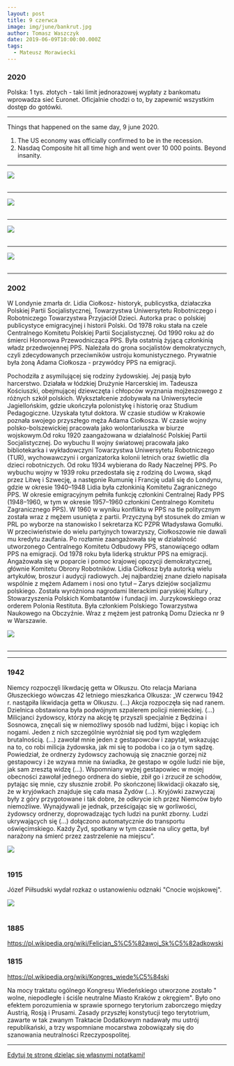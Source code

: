 ```yaml
---
layout: post
title: 9 czerwca
image: img/june/bankrut.jpg
author: Tomasz Waszczyk
date: 2019-06-09T10:00:00.000Z
tags:
  - Mateusz Morawiecki
---
```


### 2020

Polska: 1 tys. złotych - taki limit jednorazowej wypłaty z bankomatu wprowadza sieć Euronet. Oficjalnie chodzi o to, by zapewnić wszystkim dostęp do gotówki.

---

Things that happened on the same day, 9 june 2020.

1. The US economy was officially confirmed to be in the recession.
2. Nasdaq Composite hit all time high and went over 10 000 points.
Beyond insanity.

---

<img src="./img/june/florczyk.jpeg"><br><br>

---

<img src="./img/june/trump.jpeg"><br><br>

---

<img src="./img/june/media.jpg"><br><br>

---

<img src="./img/june/bankrut.jpg"><br><br>

---

### 2002

W Londynie zmarła dr. Lidia Ciołkosz- historyk, publicystka, działaczka Polskiej Partii Socjalistycznej, Towarzystwa Uniwersytetu Robotniczego i Robotniczego Towarzystwa Przyjaciół Dzieci. Autorka prac o polskiej publicystyce emigracyjnej i historii Polski. Od 1978 roku stała na czele Centralnego Komitetu Polskiej Partii Socjalistycznej. Od 1990 roku aż do śmierci Honorowa Przewodnicząca PPS. Była ostatnią żyjącą członkinią władz przedwojennej PPS. Należała do grona socjalistów demokratycznych, czyli zdecydowanych przeciwników ustroju komunistycznego. Prywatnie była żoną Adama Ciołkosza - przywódcy PPS na emigracji.

Pochodziła z asymilującej się rodziny żydowskiej.
Jej pasją było harcerstwo. Działała w łódzkiej Drużynie Harcerskiej im. Tadeusza Kościuszki, obejmującej dziewczęta i chłopców wyznania mojżeszowego z różnych szkół polskich.
Wykształcenie zdobywała na Uniwersytecie Jagiellońskim, gdzie ukończyła polonistykę i historię oraz Studium Pedagogiczne. Uzyskała tytuł doktora. W czasie studiów w Krakowie poznała swojego przyszłego męża Adama Ciołkosza. W czasie wojny polsko-bolszewickiej pracowała jako wolontariuszka w biurze wojskowym.Od roku 1920 zaangażowana w działalność Polskiej Partii Socjalistycznej. Do wybuchu II wojny światowej pracowała jako bibliotekarka i wykładowczyni Towarzystwa Uniwersytetu Robotniczego (TUR), wychowawczyni i organizatorka kolonii letnich oraz świetlic dla dzieci robotniczych. Od roku 1934 wybierana do Rady Naczelnej PPS. Po wybuchu wojny w 1939 roku przedostała się z rodziną do Lwowa, skąd przez Litwę i Szwecję, a następnie Rumunię i Francję udali się do Londynu, gdzie w okresie 1940–1948 Lidia była członkinią Komitetu Zagranicznego PPS. W okresie emigracyjnym pełniła funkcję członkini Centralnej Rady PPS (1948–1960, w tym w okresie 1957–1960 członkini Centralnego Komitetu Zagranicznego PPS). W 1960 w wyniku konfliktu w PPS na tle politycznym została wraz z mężem usunięta z partii. Przyczyną był stosunek do zmian w PRL po wyborze na stanowisko I sekretarza KC PZPR Władysława Gomułki. W przeciwieństwie do wielu partyjnych towarzyszy, Ciołkoszowie nie dawali mu kredytu zaufania. Po rozłamie zaangażowała się w działalność utworzonego Centralnego Komitetu Odbudowy PPS, stanowiącego odłam PPS na emigracji. Od 1978 roku była liderką struktur PPS na emigracji. Angażowała się w poparcie i pomoc krajowej opozycji demokratycznej, głównie Komitetu Obrony Robotników.
Lidia Ciołkosz była autorką wielu artykułów, broszur i audycji radiowych. Jej najbardziej znane dzieło napisała wspólnie z mężem Adamem i nosi ono tytuł – Zarys dziejów socjalizmu polskiego. Została wyróżniona nagrodami literackimi paryskiej Kultury , Stowarzyszenia Polskich Kombatantów i fundacji im. Jurzykowskiego oraz orderem Polonia Restituta. Była członkiem Polskiego Towarzystwa Naukowego na Obczyźnie.
Wraz z mężem jest patronką Domu Dziecka nr 9 w Warszawie.

<img src="./img/june/ciolkosz.jpg"><br><br>

---

---

### 1942

Niemcy rozpoczęli likwdację getta w Olkuszu.
Oto relacja Mariana Głuszeckiego wówczas 42 letniego mieszkańca Olkusza:
„W czerwcu 1942 r. nastąpiła likwidacja getta w Olkuszu. (…) Akcja rozpoczęła się nad ranem. Dzielnica obstawiona była podwójnym szpalerem policji niemieckiej. (…) Milicjanci żydowscy, którzy na akcję tę przyszli specjalnie z Będzina i Sosnowca, znęcali się w niemożliwy sposób nad ludźmi, bijąc
i kopiąc ich nogami. Jeden z nich szczególnie wyróżniał się pod tym względem brutalnością.
(…) zawołał mnie jeden z gestapowców
i zapytał, wskazując na to, co robi milicja
żydowska, jak mi się to podoba i co ja o tym sądzę. Powiedział, że ordnerzy żydowscy zachowują się znacznie gorzej niż gestapowcy i że wzywa mnie na świadka, że gestapo w ogóle ludzi nie bije, jak sam zresztą widzę (…). Wspomniany wyżej gestapowiec w mojej
obecności zawołał jednego ordnera do siebie, zbił go i zrzucił ze schodów, pytając się mnie, czy słusznie zrobił. Po skończonej likwidacji okazało się, że w kryjówkach znajduje się cała masa Żydów (…). Kryjówki zazwyczaj były
z góry przygotowane i tak dobre, że odkrycie ich przez Niemców było niemożliwe.
Wynajdywali je jednak, prześcigając się
w gorliwości, żydowscy ordnerzy,
doprowadzając tych ludzi na punkt zborny.
Ludzi ukrywających się (…) dołączono
automatycznie do transportu oświęcimskiego.
Każdy Żyd, spotkany w tym czasie na ulicy getta, był narażony na śmierć przez
zastrzelenie na miejscu”.

<img src="./img/june/olkusz.jpg"><br><br>

### 1915

Józef Piiłsudski wydał rozkaz o ustanowieniu odznaki "Cnocie wojskowej".

<img src="./img/june/odznaka.jpg"><br><br>

### 1885

https://pl.wikipedia.org/wiki/Felicjan_S%C5%82awoj_Sk%C5%82adkowski

### 1815

https://pl.wikipedia.org/wiki/Kongres_wiede%C5%84ski

Na mocy traktatu ogólnego Kongresu Wiedeńskiego utworzone zostało " wolne, niepodległe i ściśle neutralne Miasto Kraków z okręgiem". Było ono efektem porozumienia w sprawie spornego terytorium zaborczego między Austrią, Rosją i Prusami. Zasady przyszłej konstytucji tego terytotrium, zawarte w tak zwanym Traktacie Dodatkowym nadawały mu ustrój republikański, a trzy wspomniane mocarstwa zobowiązały się do szanowania neutralności Rzeczypospolitej.

---

<a href="https://github.com/TomaszWaszczyk/historia.waszczyk.com/edit/master/src/content/june-9.md" target="_blank">Edytuj tę stronę dzieląc się własnymi notatkami!</a>
